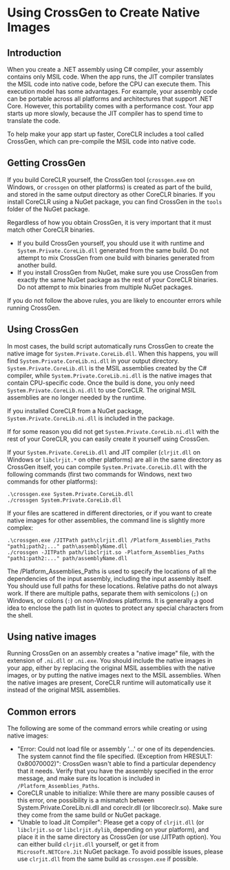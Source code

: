 Using CrossGen to Create Native Images
======================================

Introduction
------------

When you create a .NET assembly using C# compiler, your assembly contains only MSIL code.
When the app runs, the JIT compiler translates the MSIL code into native code, before the CPU can execute them.
This execution model has some advantages. For example, your assembly code can be portable across all platforms and architectures that support .NET Core.
However, this portability comes with a performance cost. Your app starts up more slowly, because the JIT compiler has to spend time to translate the code.

To help make your app start up faster, CoreCLR includes a tool called CrossGen, which can pre-compile the MSIL code into native code.

Getting CrossGen
----------------

If you build CoreCLR yourself, the CrossGen tool (`crossgen.exe` on Windows, or `crossgen` on other platforms) is created as part of the build, and stored in the same output directory as other CoreCLR binaries.
If you install CoreCLR using a NuGet package, you can find CrossGen in the `tools` folder of the NuGet package.

Regardless of how you obtain CrossGen, it is very important that it must match other CoreCLR binaries.
- If you build CrossGen yourself, you should use it with runtime and `System.Private.CoreLib.dll` generated from the same build. Do not attempt to mix CrossGen from one build with binaries generated from another build.
- If you install CrossGen from NuGet, make sure you use CrossGen from exactly the same NuGet package as the rest of your CoreCLR binaries. Do not attempt to mix binaries from multiple NuGet packages.

If you do not follow the above rules, you are likely to encounter errors while running CrossGen.

Using CrossGen
--------------

In most cases, the build script automatically runs CrossGen to create the native image for `System.Private.CoreLib.dll`.
When this happens, you will find `System.Private.CoreLib.ni.dll` in your output directory.
`System.Private.CoreLib.dll` is the MSIL assemblies created by the C# compiler, while `System.Private.CoreLib.ni.dll` is the native images that contain CPU-specific code.
Once the build is done, you only need `System.Private.CoreLib.ni.dll` to use CoreCLR.
The original MSIL assemblies are no longer needed by the runtime.

If you installed CoreCLR from a NuGet package, `System.Private.CoreLib.ni.dll` is included in the package.

If for some reason you did not get `System.Private.CoreLib.ni.dll` with the rest of your CoreCLR, you can easily create it yourself using CrossGen.

If your `System.Private.CoreLib.dll` and JIT compiler (`clrjit.dll` on Windows or `libclrjit.*` on other platforms) are all in the same directory as CrossGen itself, you can compile `System.Private.CoreLib.dll` with the following commands (first two commands for Windows, next two commands for other platforms):

    .\crossgen.exe System.Private.CoreLib.dll
    ./crossgen System.Private.CoreLib.dll
    
If your files are scattered in different directories, or if you want to create native images for other assemblies, the command line is slightly more complex:

    .\crossgen.exe /JITPath path\clrjit.dll /Platform_Assemblies_Paths "path1;path2;..." path\assemblyName.dll
    ./crossgen -JITPath path/libclrjit.so -Platform_Assemblies_Paths "path1:path2:..." path/assemblyName.dll
    
The /Platform_Assemblies_Paths is used to specify the locations of all the dependencies of the input assembly, including the input assembly itself.
You should use full paths for these locations. Relative paths do not always work.
If there are multiple paths, separate them with semicolons (`;`) on Windows, or colons (`:`) on non-Windows platforms.
It is generally a good idea to enclose the path list in quotes to protect any special characters from the shell.

Using native images
-------------------

Running CrossGen on an assembly creates a "native image" file, with the extension of `.ni.dll` or `.ni.exe`.
You should include the native images in your app, either by replacing the original MSIL assemblies with the native images, or by putting the native images next to the MSIL assemblies.
When the native images are present, CoreCLR runtime will automatically use it instead of the original MSIL assemblies.

Common errors
-------------

The following are some of the command errors while creating or using native images:
- "Error: Could not load file or assembly '...' or one of its dependencies. The system cannot find the file specified. (Exception from HRESULT: 0x80070002)": CrossGen wasn't able to find a particular dependency that it needs. Verify that you have the assembly specified in the error message, and make sure its location is included in `/Platform_Assemblies_Paths`.
- CoreCLR unable to initialize: While there are many possible causes of this error, one possibility is a mismatch between System.Private.CoreLib.ni.dll and coreclr.dll (or libcoreclr.so). Make sure they come from the same build or NuGet package.
- "Unable to load Jit Compiler": Please get a copy of `clrjit.dll` (or `libclrjit.so` or `libclrjit.dylib`, depending on your platform), and place it in the same directory as CrossGen (or use /JITPath option). You can either build `clrjit.dll` yourself, or get it from `Microsoft.NETCore.Jit` NuGet package. To avoid possible issues, please use `clrjit.dll` from the same build as `crossgen.exe` if possible.
